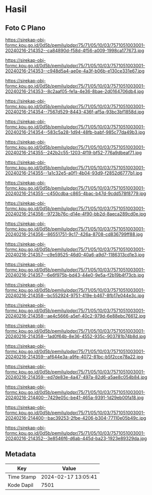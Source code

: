 # Hasil

## Foto C Plano

https://sirekap-obj-formc.kpu.go.id/0d5b/pemilu/pdpr/75/71/05/10/03/7571051003001-20240216-214352--ca84890d-f58d-4f56-a009-1998ca177673.jpg

https://sirekap-obj-formc.kpu.go.id/0d5b/pemilu/pdpr/75/71/05/10/03/7571051003001-20240216-214353--c948d5a4-ae0e-4a3f-b06b-e130ce331e67.jpg

https://sirekap-obj-formc.kpu.go.id/0d5b/pemilu/pdpr/75/71/05/10/03/7571051003001-20240216-214353--8c2aaf05-fe1a-4e36-8bae-2d0164706db4.jpg

https://sirekap-obj-formc.kpu.go.id/0d5b/pemilu/pdpr/75/71/05/10/03/7571051003001-20240216-214354--7567d529-8443-436f-af5a-93bc3bf1858d.jpg

https://sirekap-obj-formc.kpu.go.id/0d5b/pemilu/pdpr/75/71/05/10/03/7571051003001-20240216-214354--583c5a28-1d94-48fb-babf-985c77da49b3.jpg

https://sirekap-obj-formc.kpu.go.id/0d5b/pemilu/pdpr/75/71/05/10/03/7571051003001-20240216-214355--242b2c55-1203-4f19-bf52-776a9dbeaf71.jpg

https://sirekap-obj-formc.kpu.go.id/0d5b/pemilu/pdpr/75/71/05/10/03/7571051003001-20240216-214355--1a1c32e5-a0f1-4b04-93d9-f2852d6777b1.jpg

https://sirekap-obj-formc.kpu.go.id/0d5b/pemilu/pdpr/75/71/05/10/03/7571051003001-20240216-214355--c450cdba-c865-4bac-b47d-9cdd578f8779.jpg

https://sirekap-obj-formc.kpu.go.id/0d5b/pemilu/pdpr/75/71/05/10/03/7571051003001-20240216-214356--9723b76c-d14e-4f90-bb2d-8aeca289cd0e.jpg

https://sirekap-obj-formc.kpu.go.id/0d5b/pemilu/pdpr/75/71/05/10/03/7571051003001-20240216-214356--86551751-9c17-426a-8708-cd836799ff88.jpg

https://sirekap-obj-formc.kpu.go.id/0d5b/pemilu/pdpr/75/71/05/10/03/7571051003001-20240216-214357--c9e59525-46d0-40a6-a9d7-1186313cd1e3.jpg

https://sirekap-obj-formc.kpu.go.id/0d5b/pemilu/pdpr/75/71/05/10/03/7571051003001-20240216-214357--6e6f975b-bd43-44e0-9e5a-f2b19b4f73cb.jpg

https://sirekap-obj-formc.kpu.go.id/0d5b/pemilu/pdpr/75/71/05/10/03/7571051003001-20240216-214358--bc552924-9751-419e-b467-8fb17e044e3c.jpg

https://sirekap-obj-formc.kpu.go.id/0d5b/pemilu/pdpr/75/71/05/10/03/7571051003001-20240216-214358--ae4c5666-a5ef-40c2-979d-6e88ebc76612.jpg

https://sirekap-obj-formc.kpu.go.id/0d5b/pemilu/pdpr/75/71/05/10/03/7571051003001-20240216-214358--1ad0f64b-8e36-4552-935c-903781b74b8d.jpg

https://sirekap-obj-formc.kpu.go.id/0d5b/pemilu/pdpr/75/71/05/10/03/7571051003001-20240216-214359--af644e3a-a9fe-4072-81bc-b5f2cce78a22.jpg

https://sirekap-obj-formc.kpu.go.id/0d5b/pemilu/pdpr/75/71/05/10/03/7571051003001-20240216-214359--ed7de83e-4a47-497a-82d6-a5ae8c054b84.jpg

https://sirekap-obj-formc.kpu.go.id/0d5b/pemilu/pdpr/75/71/05/10/03/7571051003001-20240216-214400--7429e05c-be41-465a-9391-1d29eb00fa18.jpg

https://sirekap-obj-formc.kpu.go.id/0d5b/pemilu/pdpr/75/71/05/10/03/7571051003001-20240216-214400--bac39253-2fbe-4206-b304-77110e05b49c.jpg

https://sirekap-obj-formc.kpu.go.id/0d5b/pemilu/pdpr/75/71/05/10/03/7571051003001-20240216-214352--3e8546f6-d6ab-445d-ba23-1923e89329da.jpg


## Metadata

| Key        | Value               |
| ---------- | ------------------- |
| Time Stamp | 2024-02-17 13:05:41 |
| Kode Dapil | 7501                |



